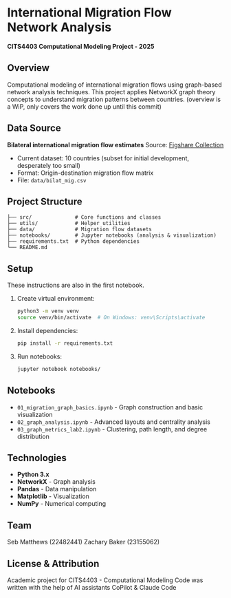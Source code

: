# International Migration Flow Network Analysis

**CITS4403 Computational Modeling Project - 2025**

## Overview

Computational modeling of international migration flows using graph-based network analysis techniques. This project applies NetworkX graph theory concepts to understand migration patterns between countries. (overview is a WiP, only covers the work done up until this commit)

## Data Source

**Bilateral international migration flow estimates**
Source: [Figshare Collection](https://figshare.com/collections/Bilateral_international_migration_flow_estimates_for_200_countries/4470464/10)

- Current dataset: 10 countries (subset for initial development, desperately too small)
- Format: Origin-destination migration flow matrix
- File: `data/bilat_mig.csv`

## Project Structure

```
├── src/              # Core functions and classes
├── utils/            # Helper utilities
├── data/             # Migration flow datasets
├── notebooks/        # Jupyter notebooks (analysis & visualization)
├── requirements.txt  # Python dependencies
└── README.md
```

## Setup

These instructions are also in the first notebook.

1. Create virtual environment:
   ```bash
   python3 -m venv venv
   source venv/bin/activate  # On Windows: venv\Scripts\activate
   ```

2. Install dependencies:
   ```bash
   pip install -r requirements.txt
   ```

3. Run notebooks:
   ```bash
   jupyter notebook notebooks/
   ```

## Notebooks

- `01_migration_graph_basics.ipynb` - Graph construction and basic visualization
- `02_graph_analysis.ipynb` - Advanced layouts and centrality analysis
- `03_graph_metrics_lab2.ipynb` - Clustering, path length, and degree distribution

## Technologies

- **Python 3.x**
- **NetworkX** - Graph analysis
- **Pandas** - Data manipulation
- **Matplotlib** - Visualization
- **NumPy** - Numerical computing

## Team

Seb Matthews (22482441)
Zachary Baker (23155062)

## License & Attribution

Academic project for CITS4403 - Computational Modeling
Code was written with the help of AI assistants CoPilot & Claude Code